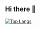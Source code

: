 ## Hi there 👋

[![Top Langs](https://github-readme-stats.vercel.app/api/top-langs/?username=RenanTS&theme=gotham&hide_border=true)](https://github.com/anuraghazra/github-readme-stats)

<!--
**RenanTS/RenanTS** is a ✨ _special_ ✨ repository because its `README.md` (this file) appears on your GitHub profile.

Here are some ideas to get you started:

- 🔭 I’m currently working on ...
- 🌱 I’m currently learning ...
- 👯 I’m looking to collaborate on ...
- 🤔 I’m looking for help with ...
- 💬 Ask me about ...
- 📫 How to reach me: ...
- 😄 Pronouns: ...
- ⚡ Fun fact: ...
-->
